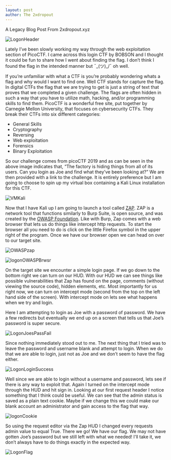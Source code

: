 ```yaml
---
layout: post
author: The 2xdropout
---
```

A Legacy Blog Post From 2xdropout.xyz

![LogonHeader](https://github.com/user-attachments/assets/e23af57b-bde9-4884-b983-74cb3779bd6f)

Lately I’ve been slowly working my way through the web exploitation section of PicoCTF. I came across this login CTF by BOBSON and I thought it could be fun to share how I went about finding the flag. I don’t think I found the flag in the intended manner but ¯\_(ツ)_/¯ oh well.

If you’re unfamiliar with what a CTF is you’re probably wondering whats a flag and why would I want to find one. Well CTF stands for capture the flag. In digital CTFs the flag that we are trying to get is just a string of text that proves that we completed a given challenge. The flags are often hidden in such a way that you have to utilize math, hacking, and/or 
programming skills to find them. PicoCTF is a wonderful free site, put together by Carnegie Mellon University, that focuses on cybersecurity CTFs. They break their CTFs into six different categories:

- General Skills
- Cryptography
- Reversing
- Web exploitation
- Forensics
- Binary Exploitation

So our challenge comes from picoCTF 2019 and as can be seen in the above image indicates that, “The factory is hiding things from all of its users. Can you login as Joe and find what they’ve been looking at?” We are then provided with a link to the challenge. It is entirely preference but I am going to choose to spin up my virtual box containing a Kali Linux 
installation for this CTF.

![VMKali](https://github.com/user-attachments/assets/6dfe7664-785f-4ec3-88e3-c31a587b49cd)

Now that I have Kali up I am going to launch a tool called [ZAP](https://www.zaproxy.org/). ZAP is a network tool that functions similarly to Burp Suite, is open source, and was created by the [OWASP Foundation](https://owasp.org/). Like with Burp, Zap comes with a web browser that lets us do things like intercept http requests. To start the browser all you need to do is click on the little Firefox symbol in the 
upper right of the program. Once we have our browser open we can head on over to our target site.

![OWASPzap](https://github.com/user-attachments/assets/d3948f52-3da1-4bfc-8537-546c807bfb4f)

![logonOWASPBrwsr](https://github.com/user-attachments/assets/f0623863-99ba-473b-90d9-101a530822bf)

On the target site we encounter a simple login page. If we go down to the bottom right we can turn on our HUD. With our HUD we can see things like possible vulnerabilities that Zap has found on the page, comments (without viewing the source code), hidden elements, etc. Most importantly for us right now, we can turn on intercept mode (second from the top on the 
left hand side of the screen). With intercept mode on lets see what happens when we try and login.

Here I am attempting to login as Joe with a password of password. We have a few redirects but eventually we end up on a screen that tells us that Joe’s password is super secure.

![LogonJoesPassFail](https://github.com/user-attachments/assets/acc1ae50-86bf-4095-8ec3-34cc06ae2a1d)

Since nothing immediately stood out to me. The next thing that I tried was to leave the password and username blank and attempt to login. When we do that we are able to login, just not as Joe and we don’t seem to have the flag either.

![LogonLoginSuccess](https://github.com/user-attachments/assets/3c804c5f-1ba3-4bc5-b55a-639d0a3ba17c)

Well since we are able to login without a username and password, lets see if there is any way to exploit that. Again I turned on the intercept mode through the HUD and hit sign in. Looking at our first request header I notice something that I think could be useful. We can see that the admin status is saved as a plain text cookie. Maybe if we change this we could 
make our blank account an administrator and gain access to the flag that way.

![logonCookie](https://github.com/user-attachments/assets/b1503de4-ed8a-4a0d-a387-5450dcec6f39)

So using the request editor via the Zap HUD I changed every requests admin value to equal True. There we go! We have our flag. We may not have gotten Joe’s password but we still left with what we needed! I'll take it, we don’t always have to do things exactly in the expected way.

![LogonFlag](https://github.com/user-attachments/assets/81455523-9b05-464f-94d0-3afb50726394)
